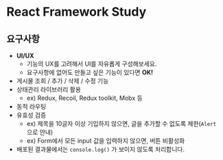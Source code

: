 # React Framework Study
## 요구사항
- **UI/UX**
    - 기능의 UX를 고려해서 UI를 자유롭게 구성해보세요.
    - 요구사항에 없어도 만들고 싶은 기능이 있다면 **OK!**
- 게시물 조회 / 추가 / 삭제 / 수정 기능
- 상태관리 라이브러리 활용
    - ex) Redux, Recoil, Redux toolkit, Mobx 등
- 동적 라우팅
- 유효성 검증
    - ex) 제목을 10글자 이상 기입하지 않으면, 글을 추가할 수 없도록 제한(`Alert` 으로 안내)
    - ex) Form에서 모든 input 값을 입력하지 않으면, 버튼 비활성화
- 배포된 결과물에서는 `console.log()` 가 보이지 않도록 처리합니다.